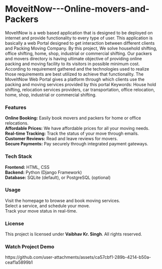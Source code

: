 ﻿# MoveitNow---Online-movers-and-Packers
<p>MoveItNow is a web based application that is designed to be deployed on internet and provide functionality to every type of user. This application is basically a web Portal designed to get interaction between different clients and Packing Moving Company. By this project, We solve household shifting, office shifting, home, shop, industrial or commercial shifting. Our packers and movers directory is having ultimate objective of providing online packing and moving facility to its visitors in possible minimum cost. According to requirement gathered and the technologies used to realize those requirements are best utilized to achieve that functionality. The MoveItNow Web Portal gives a platform through which clients use the packing and moving services provided by this portal Keywords: House hold shifting, relocation services providers, car transportation, office relocation, home, shop, industrial or commercial shifting.</p>
<h3><b>Features</b></h3>
<p><b>Online Booking:</b> Easily book movers and packers for home or office relocations.
<br>
<b>Affordable Prices:</b> We have affordable prices for all your moving needs.
<br>
<b>Real-time Tracking:</b> Track the status of your move through emails.
<br>
<b>Customer Reviews:</b> Read and leave reviews for movers.
<br>
<b>Secure Payments:</b> Pay securely through integrated payment gateways.</p>
<h3><b>Tech Stack</b></h3>
<b>Frontend:</b> HTML, CSS
<br>
<b>Backend:</b> Python (Django Framework)
<br>
<b>Database:</b> SQLite (default), or PostgreSQL (optional)
<h3>Usage</h3>
Visit the homepage to browse and book moving services.
<br>
Select a service, and schedule your move.
<br>
Track your move status in real-time.
<h3>License</h3>
This project is licensed under <b>Vaibhav Kr. Singh</b>. All rights reserved.
<br>
<h3><b>Watch Project Demo</b></h3>
https://github.com/user-attachments/assets/ca57cbf1-289b-4214-b50a-ceaf1a5899b1
